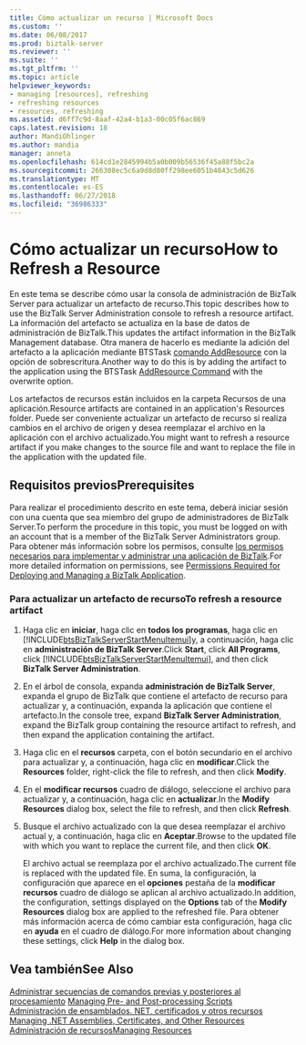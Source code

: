 ```yaml
---
title: Cómo actualizar un recurso | Microsoft Docs
ms.custom: ''
ms.date: 06/08/2017
ms.prod: biztalk-server
ms.reviewer: ''
ms.suite: ''
ms.tgt_pltfrm: ''
ms.topic: article
helpviewer_keywords:
- managing [resources], refreshing
- refreshing resources
- resources, refreshing
ms.assetid: d6ff7c9d-8aaf-42a4-b1a3-00c05f6ac869
caps.latest.revision: 18
author: MandiOhlinger
ms.author: mandia
manager: anneta
ms.openlocfilehash: 614cd1e2845994b5a0b009b56536f45a88f5bc2a
ms.sourcegitcommit: 266308ec5c6a9d8d80ff298ee6051b4843c5d626
ms.translationtype: MT
ms.contentlocale: es-ES
ms.lasthandoff: 06/27/2018
ms.locfileid: "36986333"
---
```

# <a name="how-to-refresh-a-resource"></a><span data-ttu-id="1ee56-102">Cómo actualizar un recurso</span><span class="sxs-lookup"><span data-stu-id="1ee56-102">How to Refresh a Resource</span></span>
<span data-ttu-id="1ee56-103">En este tema se describe cómo usar la consola de administración de BizTalk Server para actualizar un artefacto de recurso.</span><span class="sxs-lookup"><span data-stu-id="1ee56-103">This topic describes how to use the BizTalk Server Administration console to refresh a resource artifact.</span></span> <span data-ttu-id="1ee56-104">La información del artefacto se actualiza en la base de datos de administración de BizTalk.</span><span class="sxs-lookup"><span data-stu-id="1ee56-104">This updates the artifact information in the BizTalk Management database.</span></span> <span data-ttu-id="1ee56-105">Otra manera de hacerlo es mediante la adición del artefacto a la aplicación mediante BTSTask [comando AddResource](../core/addresource-command.md) con la opción de sobrescritura.</span><span class="sxs-lookup"><span data-stu-id="1ee56-105">Another way to do this is by adding the artifact to the application using the BTSTask [AddResource Command](../core/addresource-command.md) with the overwrite option.</span></span>  
  
 <span data-ttu-id="1ee56-106">Los artefactos de recursos están incluidos en la carpeta Recursos de una aplicación.</span><span class="sxs-lookup"><span data-stu-id="1ee56-106">Resource artifacts are contained in an application's Resources folder.</span></span> <span data-ttu-id="1ee56-107">Puede ser conveniente actualizar un artefacto de recurso si realiza cambios en el archivo de origen y desea reemplazar el archivo en la aplicación con el archivo actualizado.</span><span class="sxs-lookup"><span data-stu-id="1ee56-107">You might want to refresh a resource artifact if you make changes to the source file and want to replace the file in the application with the updated file.</span></span>  
  
## <a name="prerequisites"></a><span data-ttu-id="1ee56-108">Requisitos previos</span><span class="sxs-lookup"><span data-stu-id="1ee56-108">Prerequisites</span></span>  
 <span data-ttu-id="1ee56-109">Para realizar el procedimiento descrito en este tema, deberá iniciar sesión con una cuenta que sea miembro del grupo de administradores de BizTalk Server.</span><span class="sxs-lookup"><span data-stu-id="1ee56-109">To perform the procedure in this topic, you must be logged on with an account that is a member of the BizTalk Server Administrators group.</span></span> <span data-ttu-id="1ee56-110">Para obtener más información sobre los permisos, consulte [los permisos necesarios para implementar y administrar una aplicación de BizTalk](../core/permissions-required-for-deploying-and-managing-a-biztalk-application.md).</span><span class="sxs-lookup"><span data-stu-id="1ee56-110">For more detailed information on permissions, see [Permissions Required for Deploying and Managing a BizTalk Application](../core/permissions-required-for-deploying-and-managing-a-biztalk-application.md).</span></span>  
  
### <a name="to-refresh-a-resource-artifact"></a><span data-ttu-id="1ee56-111">Para actualizar un artefacto de recurso</span><span class="sxs-lookup"><span data-stu-id="1ee56-111">To refresh a resource artifact</span></span>  
  
1. <span data-ttu-id="1ee56-112">Haga clic en **iniciar**, haga clic en **todos los programas**, haga clic en [!INCLUDE[btsBizTalkServerStartMenuItemui](../includes/btsbiztalkserverstartmenuitemui-md.md)]y, a continuación, haga clic en **administración de BizTalk Server**.</span><span class="sxs-lookup"><span data-stu-id="1ee56-112">Click **Start**, click **All Programs**, click [!INCLUDE[btsBizTalkServerStartMenuItemui](../includes/btsbiztalkserverstartmenuitemui-md.md)], and then click **BizTalk Server Administration**.</span></span>  
  
2. <span data-ttu-id="1ee56-113">En el árbol de consola, expanda **administración de BizTalk Server**, expanda el grupo de BizTalk que contiene el artefacto de recurso para actualizar y, a continuación, expanda la aplicación que contiene el artefacto.</span><span class="sxs-lookup"><span data-stu-id="1ee56-113">In the console tree, expand **BizTalk Server Administration**, expand the BizTalk group containing the resource artifact to refresh, and then expand the application containing the artifact.</span></span>  
  
3. <span data-ttu-id="1ee56-114">Haga clic en el **recursos** carpeta, con el botón secundario en el archivo para actualizar y, a continuación, haga clic en **modificar**.</span><span class="sxs-lookup"><span data-stu-id="1ee56-114">Click the **Resources** folder, right-click the file to refresh, and then click **Modify**.</span></span>  
  
4. <span data-ttu-id="1ee56-115">En el **modificar recursos** cuadro de diálogo, seleccione el archivo para actualizar y, a continuación, haga clic en **actualizar**.</span><span class="sxs-lookup"><span data-stu-id="1ee56-115">In the **Modify Resources** dialog box, select the file to refresh, and then click **Refresh**.</span></span>  
  
5. <span data-ttu-id="1ee56-116">Busque el archivo actualizado con la que desea reemplazar el archivo actual y, a continuación, haga clic en **Aceptar**.</span><span class="sxs-lookup"><span data-stu-id="1ee56-116">Browse to the updated file with which you want to replace the current file, and then click **OK**.</span></span>  
  
    <span data-ttu-id="1ee56-117">El archivo actual se reemplaza por el archivo actualizado.</span><span class="sxs-lookup"><span data-stu-id="1ee56-117">The current file is replaced with the updated file.</span></span> <span data-ttu-id="1ee56-118">En suma, la configuración, la configuración que aparece en el **opciones** pestaña de la **modificar recursos** cuadro de diálogo se aplican al archivo actualizado.</span><span class="sxs-lookup"><span data-stu-id="1ee56-118">In addition, the configuration, settings displayed on the **Options** tab of the **Modify Resources** dialog box are applied to the refreshed file.</span></span> <span data-ttu-id="1ee56-119">Para obtener más información acerca de cómo cambiar esta configuración, haga clic en **ayuda** en el cuadro de diálogo.</span><span class="sxs-lookup"><span data-stu-id="1ee56-119">For more information about changing these settings, click **Help** in the dialog box.</span></span>  
  
## <a name="see-also"></a><span data-ttu-id="1ee56-120">Vea también</span><span class="sxs-lookup"><span data-stu-id="1ee56-120">See Also</span></span>  
 <span data-ttu-id="1ee56-121">[Administrar secuencias de comandos previas y posteriores al procesamiento](../core/managing-pre-and-post-processing-scripts.md) </span><span class="sxs-lookup"><span data-stu-id="1ee56-121">[Managing Pre- and Post-processing Scripts](../core/managing-pre-and-post-processing-scripts.md) </span></span>  
 <span data-ttu-id="1ee56-122">[Administración de ensamblados. NET, certificados y otros recursos](../core/managing-net-assemblies-certificates-and-other-resources.md) </span><span class="sxs-lookup"><span data-stu-id="1ee56-122">[Managing .NET Assemblies, Certificates, and Other Resources](../core/managing-net-assemblies-certificates-and-other-resources.md) </span></span>  
 [<span data-ttu-id="1ee56-123">Administración de recursos</span><span class="sxs-lookup"><span data-stu-id="1ee56-123">Managing Resources</span></span>](../core/managing-resources.md)